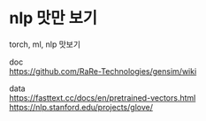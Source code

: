 # nlp 맛만 보기

torch, ml, nlp 맛보기

doc  
https://github.com/RaRe-Technologies/gensim/wiki

data  
https://fasttext.cc/docs/en/pretrained-vectors.html  
https://nlp.stanford.edu/projects/glove/

